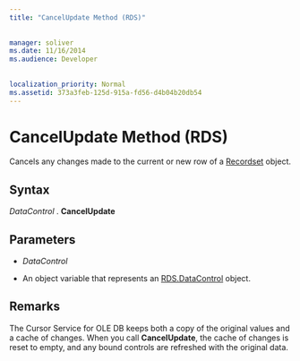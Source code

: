 ```yaml
---
title: "CancelUpdate Method (RDS)"
  
  
manager: soliver
ms.date: 11/16/2014
ms.audience: Developer
 
  
localization_priority: Normal
ms.assetid: 373a3feb-125d-915a-fd56-d4b04b20db54
---
```


# CancelUpdate Method (RDS)

Cancels any changes made to the current or new row of a [Recordset](recordset-object-ado.md) object. 
  
## Syntax

 *DataControl*  . **CancelUpdate**
  
## Parameters

-  *DataControl* 
    
- An object variable that represents an [RDS.DataControl](datacontrol-object-rds.md) object. 
    
## Remarks

The Cursor Service for OLE DB keeps both a copy of the original values and a cache of changes. When you call **CancelUpdate**, the cache of changes is reset to empty, and any bound controls are refreshed with the original data. 
  

